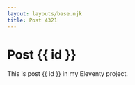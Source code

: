 ```yaml
---
layout: layouts/base.njk
title: Post 4321
---
```


# Post {{ id }}

This is post {{ id }} in my Eleventy project.

